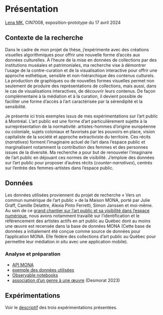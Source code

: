 # Présentation

[Lena MK](http://lenamk.site/), CIN7008, exposition-prototype du 17 avril 2024

## Contexte de la recherche

<!--Imaginaires de l’art public : cartographies algorithmiques et féministes-->

Dans le cadre de mon projet de thèse, j’expérimente avec des créations visuelles algorithmiques pour offrir une nouvelle forme d’accès aux données culturelles. À l’heure de la mise en données de collections par des institutions muséales et patrimoniales, ma recherche vise à démontrer l’usage de la contre-curation et de la visualisation interactive pour offrir une approche esthétique, sensible et non-hiérarchique des contenus culturels. La production de graphiques ou de nouvelles formes visuelles permet non seulement de produire des représentations de collections, mais aussi, dans le cas de visualisations interactives, de découvrir leurs contenus. De façon complémentaire à la médiation et à la curation, il devient possible de faciliter une forme d’accès à l’art caractérisée par la sérendipité et la sensibilité. 

Je présente ici trois exemples issus de mes expérimentations sur l’art public à Montréal. L’art public est une forme d’art particulièrement sujette à la surreprésentation de la normativité: artistes-hommes d’origine européenne ou coloniale, sujets coloniaux et favorisés par les pouvoirs en place, vision capitaliste de la société et approche extractiviste du territoire. Ces récits (*narratives*) forment l’imaginaire actuel de l’art dans l’espace public et marginalisent notamment la contribution des femmes et des personnes issues de la diversité. Ma recherche a pour but de renouveler l’imaginaire de l’art public en déjouant ces normes de visibilité. J’emploie des données sur l’art public pour proposer d’autres récits (*counter-narratives*), centrés sur l’entrée des femmes-artistes dans l’espace public. 

### <!--Méthodologie algorithmique?-->

## Données

Les données utilisées proviennent du projet de recherche « Vers un commun numérique de l’art public » de la Maison MONA, porté par Julie Graff, Camille Delattre, Alexia Pinto Ferretti, Simon Janssen et moi-même. Au sein de ce [grand chantier sur l’art public et sa visibilité dans l’espace numérique](https://www.wikidata.org/wiki/Wikidata:WikiProject_Maison_MONA_/_Vers_un_commun_num%C3%A9rique_de_l%27art_public), nous avons notamment travaillé sur l’identification et le référencement des artistes actifs en art public au Québec dont au moins une œuvre est recensée dans la base de données MONA (Cette base de données a initialement été conçue comme source de données pour l’application MONA. Elle fédère des collections d’art public au Québec pour permettre leur médiation *in situ* avec une application mobile).

### Analyse et préparation

- [API MONA](https://picasso.iro.umontreal.ca/~mona/api/artworks)
- [exemple des données utilisées](https://github.com/lenaMK/doc/blob/main/viz/data/pre1982femx.json)
- [Observable notebooks](https://observablehq.com/@maison-mona)
- [association d’un genre à une œuvre](https://observablehq.com/@artistes-femmes-mac/donnees-et-autres-communs) (Desmorat 2023)



## Expérimentations

Voir le [descriptif](experimentations) des trois expérimentations présentées.